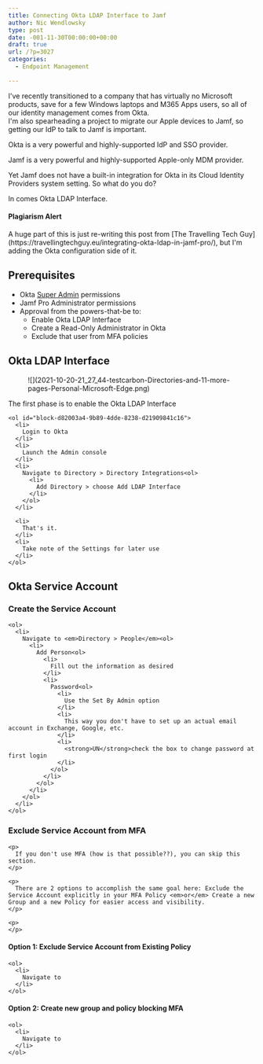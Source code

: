 ```yaml
---
title: Connecting Okta LDAP Interface to Jamf
author: Nic Wendlowsky
type: post
date: -001-11-30T00:00:00+00:00
draft: true
url: /?p=3027
categories:
  - Endpoint Management

---
```

I've recently transitioned to a company that has virtually no Microsoft products, save for a few Windows laptops and M365 Apps users, so all of our identity management comes from Okta.  
I'm also spearheading a project to migrate our Apple devices to Jamf, so getting our IdP to talk to Jamf is important.

Okta is a very powerful and highly-supported IdP and SSO provider.

Jamf is a very powerful and highly-supported Apple-only MDM provider.

Yet Jamf does not have a built-in integration for Okta in its Cloud Identity Providers system setting. So what do you do?

In comes Okta LDAP Interface.

<div class="wp-block-uagb-inline-notice uagb-inline_notice__outer-wrap uagb-inline_notice__align-left uagb-block-5be48def">
  <h4 class="uagb-notice-title">
    Plagiarism Alert
  </h4>
  
  <div class="uagb-notice-text">
    <p>
      A huge part of this is just re-writing this post from [The Travelling Tech Guy](https://travellingtechguy.eu/integrating-okta-ldap-in-jamf-pro/), but I'm adding the Okta configuration side of it.
    </p>
  </div>
</div>

## Prerequisites

  * Okta [Super Admin](https://help.okta.com/en/prod/Content/Topics/Security/administrators-admin-comparison.htm) permissions
  * Jamf Pro Administrator permissions
  * Approval from the powers-that-be to:
      * Enable Okta LDAP Interface
      * Create a Read-Only Administrator in Okta
      * Exclude that user from MFA policies

## Okta LDAP Interface

<div class="wp-block-media-text alignwide has-media-on-the-right is-stacked-on-mobile is-vertically-aligned-top" style="grid-template-columns:auto 34%">
  <figure class="wp-block-media-text__media">![](2021-10-20-21_27_44-testcarbon-Directories-and-11-more-pages-Personal-Microsoft​-Edge.png)</figure>
  
  <div class="wp-block-media-text__content">
    <p>
      The first phase is to enable the Okta LDAP Interface
    </p>
    
    <ol id="block-d82003a4-9b89-4dde-8238-d21909841c16">
      <li>
        Login to Okta
      </li>
      <li>
        Launch the Admin console
      </li>
      <li>
        Navigate to Directory > Directory Integrations<ol>
          <li>
            Add Directory > choose Add LDAP Interface
          </li>
        </ol>
      </li>
      
      <li>
        That's it.
      </li>
      <li>
        Take note of the Settings for later use
      </li>
    </ol>
  </div>
</div>

## Okta Service Account

<div class="wp-block-media-text alignwide has-media-on-the-right is-stacked-on-mobile">
  <figure class="wp-block-media-text__media"></figure>
  
  <div class="wp-block-media-text__content">
    <h3>
      Create the Service Account
    </h3>
    
    <ol>
      <li>
        Navigate to <em>Directory > People</em><ol>
          <li>
            Add Person<ol>
              <li>
                Fill out the information as desired
              </li>
              <li>
                Password<ol>
                  <li>
                    Use the Set By Admin option
                  </li>
                  <li>
                    This way you don't have to set up an actual email account in Exchange, Google, etc.
                  </li>
                  <li>
                    <strong>UN</strong>check the box to change password at first login
                  </li>
                </ol>
              </li>
            </ol>
          </li>
        </ol>
      </li>
    </ol>
  </div>
</div>

<div class="wp-block-media-text alignwide has-media-on-the-right is-stacked-on-mobile">
  <figure class="wp-block-media-text__media"></figure>
  
  <div class="wp-block-media-text__content">
    <h3>
      Exclude Service Account from MFA
    </h3>
    
    <p>
      If you don't use MFA (how is that possible??), you can skip this section.
    </p>
    
    <p>
      There are 2 options to accomplish the same goal here: Exclude the Service Account explicitly in your MFA Policy <em>or</em> Create a new Group and a new Policy for easier access and visibility.
    </p>
    
    <p>
    </p>
  </div>
</div>

<div class="wp-block-media-text alignwide has-media-on-the-right is-stacked-on-mobile">
  <figure class="wp-block-media-text__media"></figure>
  
  <div class="wp-block-media-text__content">
    <h4>
      Option 1: Exclude Service Account from Existing Policy
    </h4>
    
    <ol>
      <li>
        Navigate to
      </li>
    </ol>
  </div>
</div>

<div class="wp-block-media-text alignwide has-media-on-the-right is-stacked-on-mobile">
  <figure class="wp-block-media-text__media"></figure>
  
  <div class="wp-block-media-text__content">
    <h4>
      Option 2: Create new group and policy blocking MFA
    </h4>
    
    <ol>
      <li>
        Navigate to
      </li>
    </ol>
  </div>
</div>
